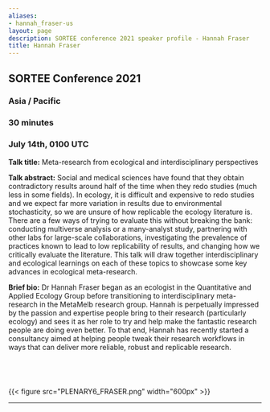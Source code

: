 ```yaml
---
aliases:
- hannah_fraser-us
layout: page
description: SORTEE conference 2021 speaker profile - Hannah Fraser
title: Hannah Fraser
---
```


## SORTEE Conference 2021   

### Asia / Pacific  

### 30 minutes    

### July 14th, 0100 UTC     


**Talk title:** Meta-research from ecological and interdisciplinary perspectives  

**Talk abstract:**  Social and medical sciences have found that they obtain contradictory results around half of the time when they redo studies (much less in some fields). In ecology, it is difficult and expensive to redo studies and we expect far more variation in results due to environmental stochasticity, so we are unsure of how replicable the ecology literature is. There are a few ways of trying to evaluate this without breaking the bank: conducting multiverse analysis or a many-analyst study, partnering with other labs for large-scale collaborations, investigating the prevalence of practices known to lead to low replicability of results, and changing how we critically evaluate the literature. This talk will draw together interdisciplinary and ecological learnings on each of these topics to showcase some key advances in ecological meta-research.   

**Brief bio:** Dr Hannah Fraser began as an ecologist in the Quantitative and Applied Ecology Group before transitioning to interdisciplinary meta-research in the MetaMelb research group. Hannah is perpetually impressed by the passion and expertise people bring to their research (particularly ecology) and sees it as her role to try and help make the fantastic research people are doing even better. To that end, Hannah has recently started a consultancy aimed at helping people tweak their research workflows in ways that can deliver more reliable, robust and replicable research.   


&nbsp;
--------------------------------------------------------------------------------------------------------------------

{{< figure src="PLENARY6_FRASER.png" width="600px" >}}

--------------------------------------------------------------------------------------------------------------------

&nbsp;



